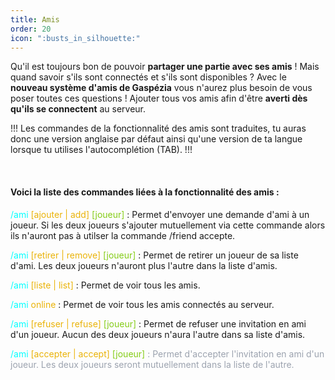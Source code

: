 ```yaml
---
title: Amis
order: 20
icon: ":busts_in_silhouette:"
---
```


Qu'il est toujours bon de pouvoir **partager une partie avec ses amis** !
Mais quand savoir s'ils sont connectés et s'ils sont disponibles ?
Avec le **nouveau système d'amis de Gaspézia** vous n'aurez plus besoin de vous poser toutes ces questions !
Ajouter tous vos amis afin d'être **averti dès qu'ils se connectent** au serveur.

!!!
Les commandes de la fonctionnalité des amis sont traduites, tu auras donc une version anglaise par défaut ainsi qu'une version de ta langue lorsque tu utilises
l'autocomplétion (TAB).
!!!

<br>


#### Voici la liste des commandes liées à la fonctionnalité des amis :

<font color="cyan">/ami </font> <font color="#EAB308"> [ajouter | add] </font> <font color="84CC16"> [joueur] </font> : 
Permet d'envoyer une demande d'ami à un joueur. 
Si les deux joueurs s'ajouter mutuellement via cette commande alors
ils n'auront pas à utilser la commande /friend accepte.

<font color="cyan">/ami </font> <font color="#EAB308"> [retirer | remove] </font> <font color="84CC16">[joueur]</font>
: Permet de retirer un joueur de sa liste d'ami. 
Les deux joueurs n'auront plus l'autre dans la liste d'amis.

<font color="cyan">/ami </font> <font color="#EAB308">[liste | list] </font> 
: Permet de voir tous les amis.

<font color="cyan"> /ami </font> <font color="#EAB308"> online </font> 
: Permet de voir tous les amis connectés au serveur.

<font color="cyan">/ami </font>
<font color="#EAB308"> [refuser | refuse] </font>
<font color="84CC16">[joueur]</font>
: Permet de refuser une invitation en ami d'un joueur. 
Aucun des deux joueurs n'aura l'autre dans sa liste d'amis.

<font color="cyan">/ami </font> <font color="#EAB308">[accepter | accept] </font> <font color="84CC16"> [joueur] </font>
<font color="9CA3AF"> : Permet d'accepter l'invitation en ami d'un joueur. 
Les deux joueurs seront mutuellement dans la liste de l'autre.</font>